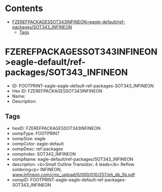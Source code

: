 



Contents
========

* [FZEREFPACKAGESSOT343INFINEON>eagle-default/ref-packages/SOT343_INFINEON](#fzerefpackagessot343infineoneagle-defaultref-packagessot343_infineon)
	* [Tags](#tags)

# FZEREFPACKAGESSOT343INFINEON>eagle-default/ref-packages/SOT343_INFINEON

- ID: FOOTPRINT-eagle-eagle-default-ref-packages-SOT343_INFINEON
- Hex ID: FZEREFPACKAGESSOT343INFINEON
- Name: 
- Description: 

## Tags

- hexID: FZEREFPACKAGESSOT343INFINEON
- oompType: FOOTPRINT
- oompSize: eagle
- oompColor: eagle-default
- oompDesc: ref-packages
- oompIndex: SOT343_INFINEON
- oompName: eagle-default/ref-packages/SOT343_INFINEON
- description: &lt;b&gt;Small Outline Transistor; 4 leads&lt;/b&gt; Reflow soldering&lt;p&gt;&#xD;
INFINEON, www.infineon.com/cmc_upload/0/000/010/257/eh_db_5b.pdf
- oompID: FOOTPRINT-eagle-eagle-default-ref-packages-SOT343_INFINEON
